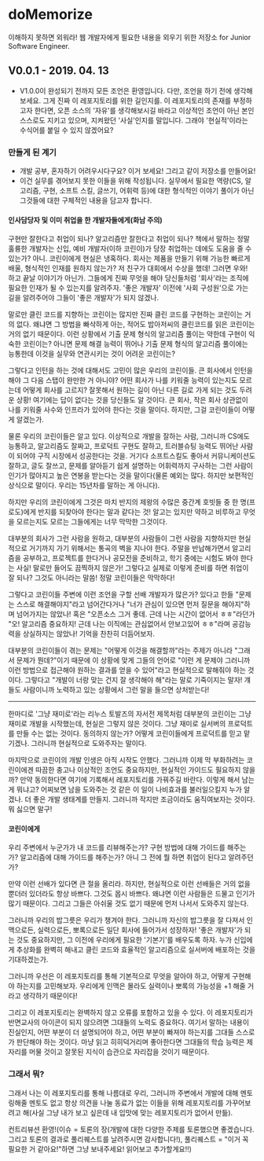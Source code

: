 # doMemorize
이해하지 못하면 외워라! 웹 개발자에게 필요한 내용을 외우기 위한 저장소 for Junior Software Engineer.

## V0.0.1 - 2019. 04. 13

* V1.0.0이 완성되기 전까지 모든 조언은 환영입니다. 다만, 조언을 하기 전에 생각해보세요. 그게 진짜 이 레포지토리를 위한 길인지를. 이 레포지토리의 존재를 부정하고자 한다면, 오픈 소스의 '자유'를 생각해보시길 바라고 이상적인 조언이 아닌 본인 스스로도 지키고 있으며, 지켜왔던 '사실'인지를 말입니다. 그래야 '현실적'이라는 수식어를 붙일 수 있지 않겠어요?

### 만들게 된 계기

* 개발 공부, 혼자하기 어려우시다구요? 이거 보세요! 그리고 같이 저장소를 만들어요!
* 이건 실무를 겪어보지 못한 이들을 위해 작성됩니다. 실무에서 필요한 역량(CS, 알고리즘, 구현, 소프트 스킬, 글쓰기, 어휘력 등)에 대한 형식적인 이야기 풀이가 아닌 그것들에 대한 구체적인 내용을 담고자 합니다.

#### 인사담당자 및 이미 취업을 한 개발자들에게(화남 주의)

구현만 잘한다고 취업이 되나? 알고리즘만 잘한다고 취업이 되나? 책에서 말하는 정말 훌륭한 개발자는 신입, 예비 개발자(이하 코린이)가 당장 취업하는 데에도 도움을 줄 수 있는가? 아니. 코린이에게 현실은 냉혹하다. 회사는 제품을 만들기 위해 가능한 빠르게 배울, 형식적인 인재를 원하지 않는가? 저 친구가 대회에서 수상을 했데! 그러면 우와! 하고 끝날 이야기가 아닌가. 그들에게 진짜 무엇을 해야 당신들처럼 '회사'라는 조직에 필요한 인재가 될 수 있는지를 알려주자. '좋은 개발자' 이전에 '사회 구성원'으로 가는 길을 알려주어야 그들이 '좋은 개발자'가 되지 않겠나.

말로만 클린 코드를 지향하는 코린이는 많지만 진짜 클린 코드를 구현하는 코린이는 거의 없다. 왜냐면 그 방법을 빠삭하게 아는, 적어도 밥아저씨의 클린코드를 읽은 코린이는 거의 없기 때문이다. 이런 상황에서 기출 문제 형식의 알고리즘 풀이는 약한데 구현이 익숙한 코린이는? 아니면 문제 해결 능력이 뛰어나 기출 문제 형식의 알고리즘 풀이에는 능통한데 이것을 실무와 연관시키는 것이 어려운 코린이는?

그렇다고 인턴을 하는 것에 대해서도 고민이 많은 우리의 코린이들. 큰 회사에서 인턴을 해야 그 다음 스탭이 완만한 거 아니야? 어떤 회사가 나를 키워줄 능력이 있는지도 모르는데 어떻게 회사를 고르지? 잘못해서 원하는 길이 아닌 다른 길로 가게 되는 것도 두려운 상황! 여기에는 답이 없다는 것을 당신들도 알 것이다. 큰 회사, 작은 회사 상관없이 나를 키워줄 사수와 인프라가 있어야 한다는 것을 말이다. 하지만, 그걸 코린이들이 어떻게 알겠는가.

물론 우리의 코린이들은 알고 있다. 이상적으로 개발을 잘하는 사람, 그러니까 CS에도 능통하고, 알고리즘도 잘짜고, 프로덕트 구현도 잘하고, 트러블슈팅 능력도 뛰어난 사람이 되어야 구직 시장에서 성공한다는 것을. 거기다 소프트스킬도 좋아서 커뮤니케이션도 잘하고, 글도 잘쓰고, 문제를 알아듣기 쉽게 설명하는 어휘력까지 구사하는 그런 사람이 인기가 많아지고 높은 연봉을 받는다는 것을 말이다(물론 예외는 많다. 하지만 보편적인 상식으로 말이다. 우리는 15년차를 말하는 게 아니다). 

하지만 우리의 코린이에게 그것은 마치 반지의 제왕의 수많은 중간계 호빗들 중 한 명(프로도)에게 반지를 되찾아야 한다는 말과 같다는 것! 알고는 있지만 약하고 비루하고 무엇을 모르는지도 모르는 그들에게는 너무 막막한 그것이다.

대부분의 회사가 그런 사람을 원하고, 대부분의 사람들이 그런 사람을 지향하지만 현실적으로 거기까지 가기 위해서는 통곡의 벽을 지나야 한다. 주말을 반납해가면서 알고리즘을 공부하고, 프로젝트를 한다거나 공모전을 준비하고, 학기 중에는 시험도 봐야 한다는 사실! 말로만 들어도 끔찍하지 않은가! 그렇다고 실제로 이렇게 준비를 하면 취업이 잘 되나? 그것도 아니라는 말씀! 정말 코린이들은 막막하다!

그렇다고 코린이들 주변에 이런 조언을 구할 선배 개발자가 많은가? 있다고 한들 "문제는 스스로 해결해야지"라고 넘어간다거나 "너가 관심이 있으면 먼저 질문을 해야지"하며 넘어가지는 않았나! 혹은 "오픈소스 그거 좋데. 근데 나는 시간이 없어서 ㅎㅎ"라던가 "오! 알고리즘 중요하지! 근데 나는 이직에는 관심없어서 안보고있어 ㅎㅎ"라며 공감능력을 상실하지는 않았나! 기억을 찬찬히 더듬어보자.

대부분의 코린이들이 겪는 문제는 "어떻게 이것을 해결할까"라는 주제가 아니라 "그래서 문제가 뭔데?"이기 때문에 이 상황에 맞게 그들의 언어로 "이런 게 문제야 그러니까 이런 방법으로 접근해야 원하는 결과를 얻을 수 있어"라고 현실적으로 말해줘야 하는 것이다. 그렇다고 "개발이 너랑 맞는 건지 잘 생각해야 해"라는 말로 기죽이지는 말자! 걔들도 사람이니까 노력하고 있는 상황에서 그런 말을 들으면 상처받는다!

---

한마디로 '그냥 재미로'라는 리누스 토발즈의 자서전 제목처럼 대부분의 코린이는 그냥 재미로 개발을 시작했는데, 현실은 그렇지 않은 것이다. 그냥 재미로 실서버의 프로덕트를 만들 수는 없는 것이다. 동의하지 않는가? 어떻게 코린이들에게 프로덕트를 믿고 맡기겠나. 그러니까 현실적으로 도와주자는 말이다.

마지막으로 코린이의 개발 인생은 아직 시작도 안했다. 그러니까 이제 막 부화하려는 코린이에겐 따끔한 충고나 이상적인 조언도 중요하지만, 현실적인 가이드도 필요하지 않을까? 만약 동의한다면 여기에 기록해서 레포지토리를 가꿔주길 바란다. 이렇게 해서 남는 게 뭐냐고? 어찌보면 남을 도와주는 것 같은 이 일이 나비효과를 불러일으킬지 누가 알겠나. 더 좋은 개발 생태계를 만들지. 그러니까 작지만 조금이라도 움직여보자는 것이다. 뭐 싫으면 말구!

#### 코린이에게

우리 주변에서 누군가가 내 코드를 리뷰해주는가? 구현 방법에 대해 가이드를 해주는가? 알고리즘에 대해 가이드를 해주는가? 아니 그 전에 뭘 하면 취업이 된다고 알려주던가?

만약 이런 선배가 있다면 큰 절을 올리라. 하지만, 현실적으로 이런 선배들은 거의 없을 뿐더러 있더라도 항상 바쁘다. 그것도 몹시 바쁘다. 왜냐면 이런 사람들은 드물고 인기가 많기 때문이다. 그리고 그들은 아쉬울 것도 없기 때문에 먼저 나서서 도와주지 않는다.

그러니까 우리의 밥그릇은 우리가 챙겨야 한다. 그러니까 자신의 밥그릇을 잘 다져서 인맥으로든, 실력으로든, 뽀록으로든 일단 회사에 들어가서 성장하자! '좋은 개발자'가 되는 것도 중요하지만, 그 이전에 우리에게 필요한 '기본기'를 배우도록 하자. 누가 신입에게 추상화를 완벽히 해내고 클린 코드와 효율적인 알고리즘으로 실서버에 배포하는 것을 기대하겠는가.

그러니까 우선은 이 레포지토리를 통해 기본적으로 무엇을 알아야 하고, 어떻게 구현해야 하는지를 고민해보자. 우리에게 인맥은 몰라도 실력이나 뽀록의 가능성을 +1 해줄 거라고 생각하기 때문이다!

그리고 이 레포지토리는 완벽하지 않고 오류를 포함하고 있을 수 있다. 이 레포지토리가 반면교사의 아이콘이 되지 않으려면 그대들의 노력도 중요하다. 여기서 말하는 내용이 진실인지, 어떤 부분이 더 설명되어야 하고, 어떤 부분이 빠져야 하는지를 그대들 스스로가 판단해야 하는 것이다. 마냥 읽고 히히덕거리며 좋아한다면 그대들의 학습 능력은 제자리를 머물 것이고 잘못된 지식이 습관으로 자리잡을 것이기 때문이다.

### 그래서 뭐?

그래서 나는 이 레포지토리를 통해 나름대로 우리, 그러니까 주변에서 개발에 대해 멘토링해줄 멘토도 없고 항상 의견을 나눌 동료가 없는 이들을 위해 레포지토리를 가꾸어보려고 해(사실 그냥 내가 보고 싶은데 내 입맛에 맞는 레포지토리가 없어서 만듦).

컨트리뷰션 환영!(이슈 = 토론의 장(개발에 대한 다양한 주제를 토론했으면 좋겠습니다. 그리고 토론의 결과로 풀리퀘스트를 날려주시면 감사합니다!), 풀리퀘스트 = "이거 꼭 필요한 거 같아요!"하면 그냥 보내주세요! 읽어보고 추가할게요!!)
